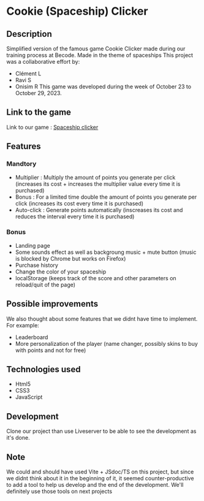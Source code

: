 # Cookie (Spaceship) Clicker

## Description
Simplified version of the famous game Cookie Clicker made during our training process at Becode. Made in the theme of spaceships This project was a collaborative effort by:
- Clément L
- Ravi S
- Onisim R
This game was developed during the week of October 23 to October 29, 2023.

## Link to the game
Link to our game : [Spaceship clicker](https://A3lequenne.github.io/cookie-clicker-group)

## Features
### Mandtory
- Multiplier : Multiply the amount of points you generate per click (increases its cost + increases the multiplier value every time it is purchased)
- Bonus : For a limited time double the amount of points you generate per click (increases its cost every time it is purchased)
- Auto-click : Generate points automatically (inscreases its cost and reduces the interval every time it is purchased)

### Bonus
- Landing page
- Some sounds effect as well as backgroung music + mute button (music is blocked by Chrome but works on Firefox)
- Purchase history
- Change the color of your spaceship
- localStorage (keeps track of the score and other parameters on reload/quit of the page) 

## Possible improvements
We also thought about some features that we didnt have time to implement. For example:
- Leaderboard
- More personalization of the player (name changer, possibly skins to buy with points and not for free)

## Technologies used
- Html5
- CSS3
- JavaScript

## Development
Clone our project than use Liveserver to be able to see the development as it's done.

## Note
We could and should have used Vite + JSdoc/TS on this project, but since we didnt think about it in the beginning of it, it seemed counter-productive to add a tool to help us develop and the end of the development. We'll definitely use those tools on next projects